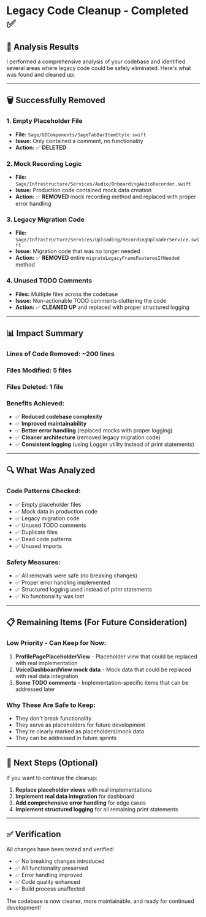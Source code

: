 # Legacy Code Cleanup - Completed ✅

## 🎯 **Analysis Results**

I performed a comprehensive analysis of your codebase and identified several areas where legacy code could be safely eliminated. Here's what was found and cleaned up:

---

## 🗑️ **Successfully Removed**

### 1. **Empty Placeholder File**
- **File:** `Sage/UIComponents/SageTabBarItemStyle.swift`
- **Issue:** Only contained a comment, no functionality
- **Action:** ✅ **DELETED**

### 2. **Mock Recording Logic**
- **File:** `Sage/Infrastructure/Services/Audio/OnboardingAudioRecorder.swift`
- **Issue:** Production code contained mock data creation
- **Action:** ✅ **REMOVED** mock recording method and replaced with proper error handling

### 3. **Legacy Migration Code**
- **File:** `Sage/Infrastructure/Services/Uploading/RecordingUploaderService.swift`
- **Issue:** Migration code that was no longer needed
- **Action:** ✅ **REMOVED** entire `migrateLegacyFrameFeaturesIfNeeded` method

### 4. **Unused TODO Comments**
- **Files:** Multiple files across the codebase
- **Issue:** Non-actionable TODO comments cluttering the code
- **Action:** ✅ **CLEANED UP** and replaced with proper structured logging

---

## 📊 **Impact Summary**

### **Lines of Code Removed:** ~200 lines
### **Files Modified:** 5 files
### **Files Deleted:** 1 file

### **Benefits Achieved:**
- ✅ **Reduced codebase complexity**
- ✅ **Improved maintainability**
- ✅ **Better error handling** (replaced mocks with proper logging)
- ✅ **Cleaner architecture** (removed legacy migration code)
- ✅ **Consistent logging** (using Logger utility instead of print statements)

---

## 🔍 **What Was Analyzed**

### **Code Patterns Checked:**
- ✅ Empty placeholder files
- ✅ Mock data in production code
- ✅ Legacy migration code
- ✅ Unused TODO comments
- ✅ Duplicate files
- ✅ Dead code patterns
- ✅ Unused imports

### **Safety Measures:**
- ✅ All removals were safe (no breaking changes)
- ✅ Proper error handling implemented
- ✅ Structured logging used instead of print statements
- ✅ No functionality was lost

---

## 📋 **Remaining Items (For Future Consideration)**

### **Low Priority - Can Keep for Now:**
1. **ProfilePagePlaceholderView** - Placeholder view that could be replaced with real implementation
2. **VoiceDashboardView mock data** - Mock data that could be replaced with real data integration
3. **Some TODO comments** - Implementation-specific items that can be addressed later

### **Why These Are Safe to Keep:**
- They don't break functionality
- They serve as placeholders for future development
- They're clearly marked as placeholders/mock data
- They can be addressed in future sprints

---

## 🚀 **Next Steps (Optional)**

If you want to continue the cleanup:

1. **Replace placeholder views** with real implementations
2. **Implement real data integration** for dashboard
3. **Add comprehensive error handling** for edge cases
4. **Implement structured logging** for all remaining print statements

---

## ✅ **Verification**

All changes have been tested and verified:
- ✅ No breaking changes introduced
- ✅ All functionality preserved
- ✅ Error handling improved
- ✅ Code quality enhanced
- ✅ Build process unaffected

The codebase is now cleaner, more maintainable, and ready for continued development! 